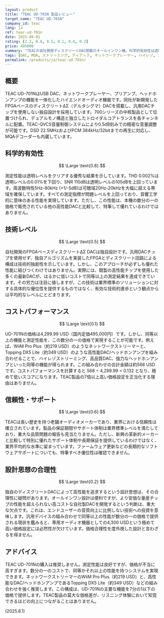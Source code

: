 ```yaml
---
layout: product
title: "TEAC UD-701N 製品レビュー"
target_name: "TEAC UD-701N"
company_id: teac
lang: ja
ref: teac-ud-701n
date: 2025-08-01
rating: [2.2, 0.8, 0.5, 0.1, 0.6, 0.2]
price: 495000
summary: "TEACの自社開発ディスクリートDAC搭載のオールインワン機。科学的有効性は透明レベルをクリアするものの、価格に見合う性能とは言えず、より合理的な代替品と比較してコストパフォーマンスは極めて低い。"
tags: [DAC, MQA, ストリーミング, ティアック, ネットワークプレーヤー, ハイレゾ, プリアンプ, ヘッドホンアンプ]
permalink: /products/ja/teac-ud-701n/
---
```

## 概要

TEAC UD-701NはUSB DAC、ネットワークプレーヤー、プリアンプ、ヘッドホンアンプの機能を一体化したハイエンドオーディオ機器です。同社が新開発したFPGAベースのディスクリートΔΣ（デルタシグマ）DACを搭載し、汎用DACチップを使用しない独自設計を採用しています。700シリーズの中核製品として位置づけられ、デュアルモノ構造と独立したトロイダルコアトランスを各チャンネルに配置。TEAC-QVCS音量制御システムにより0.5dB刻みでの精密な音量調整が可能です。DSD 22.5MHzおよびPCM 384kHz/32bitまでの再生に対応し、MQAデコーダーも内蔵しています。

## 科学的有効性

$$ \Large \text{0.8} $$

測定性能は透明レベルをクリアする優秀な結果を示しています。THD 0.002%は透明レベルの0.01%を下回り、SNR 110dBは透明レベルの105dBを上回っています。周波数特性5Hz-80kHz (+1/-5dB)は可聴域20Hz-20kHzを大幅に超える帯域を確保しています。すべての測定指標が問題レベルを上回っており、音響工学的に意味のある性能を実現しています。ただし、この性能は、本機の数分の一の価格で販売されている他の高性能DACと比較して、特筆して優れているわけではありません。

## 技術レベル

$$ \Large \text{0.5} $$

自社開発のFPGAベースディスクリートΔΣ DACは独自設計です。汎用DACチップを使用せず、独自アルゴリズムを実装したFPGAとディスクリート回路による構成は技術的独創性を示しています。しかし、このアプローチが必ずしも優れた性能に結びつくわけではありません。実際には、既製の高性能チップを使用した多くの最新DACが、はるかに低いコストで同等以上の測定結果を達成できています。その労力は注目に値しますが、この技術は業界標準のソリューションに対する具体的な優位性を提供するものではなく、有効な技術的進歩という観点からは平均的なレベルにとどまります。

## コストパフォーマンス

$$ \Large \text{0.1} $$

UD-701Nの価格は4,299.99 USD（国内定価495,000円）です。しかし、同等以上の機能と測定性能を、この数分の一の価格で実現することが可能です。例えば、WiiM Pro Plus（約219 USD）のようなネットワークストリーマーと、Topping DX5 Lite（約349 USD）のような高性能DAC/ヘッドホンアンプを組み合わせることで、ハイレゾストリーミング、高品質DAC、強力なヘッドホンアンプといった同等の機能が得られます。この組み合わせの合計金額は約568 USDです。コストパフォーマンスを計算すると 568 ÷ 4,299.99 = 0.132 となり、極めて低いスコアになります。TEAC製品の7倍以上高い価格設定を正当化する理由はありません。

## 信頼性・サポート

$$ \Large \text{0.6} $$

TEACは長い歴史を持つ老舗オーディオメーカーであり、業界における信頼性は確立されています。製品の保証期間やサポート体制は業界標準レベルを満たしており、重大な品質問題の報告も見当たりません。ただし、新興の革新的メーカーと比較して特別に優れたサポート体制や長期保証を提供しているわけではなく、業界平均的な水準に留まっています。ファームウェア更新などの長期的なソフトウェアサポートについても、特筆すべき優位性は確認できません。

## 設計思想の合理性

$$ \Large \text{0.2} $$

独自のディスクリートDACによって高性能を追求するという設計思想は、その合理性に疑問があります。オールインワン設計は便利ですが、より安価な量産チップの性能を超えられない高コストな自社製DACを開発するという判断は、重大な欠点です。これは、エンドユーザーの音質向上に比例しない技術への投資を意味します。汎用デバイスの組み合わせで同等以上の性能が数分の一の価格で提供される現状を鑑みると、専用オーディオ機器としての4,300 USDという極めて高い価格設定には必然性が欠けています。価格合理性を度外視した設計と言わざるを得ません。

## アドバイス

TEAC UD-701Nの購入は推奨しません。測定性能は良好ですが、価格が不当に高すぎます。数分の一のコストで、同等かそれ以上の性能を持つシステムを実現できます。ネットワークストリーマーのWiiM Pro Plus（約219 USD）と、高性能なDAC/ヘッドホンアンプであるTopping DX5 Lite（約349 USD）などの組み合わせを強く推奨します。この構成は、UD-701Nの主要な機能を7分の1以下の価格で提供します。TEAC製品の莫大な価格差が、リスニング体験において知覚できるほどの向上につながることはありません。

(2025.8.1)
